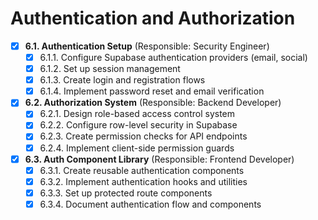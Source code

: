 # Authentication and Authorization

- [x] **6.1. Authentication Setup** (Responsible: Security Engineer)
  - [x] 6.1.1. Configure Supabase authentication providers (email, social)
  - [x] 6.1.2. Set up session management
  - [x] 6.1.3. Create login and registration flows
  - [x] 6.1.4. Implement password reset and email verification

- [x] **6.2. Authorization System** (Responsible: Backend Developer)
  - [x] 6.2.1. Design role-based access control system
  - [x] 6.2.2. Configure row-level security in Supabase
  - [x] 6.2.3. Create permission checks for API endpoints
  - [x] 6.2.4. Implement client-side permission guards

- [x] **6.3. Auth Component Library** (Responsible: Frontend Developer)
  - [x] 6.3.1. Create reusable authentication components
  - [x] 6.3.2. Implement authentication hooks and utilities
  - [x] 6.3.3. Set up protected route components
  - [x] 6.3.4. Document authentication flow and components 